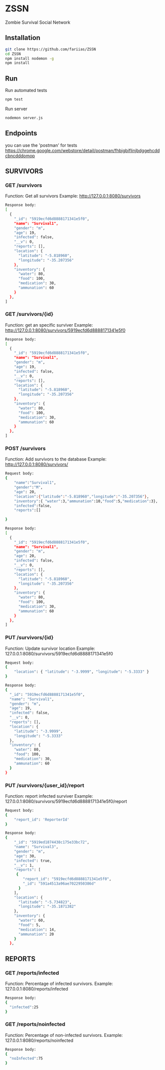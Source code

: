# ZSSN
Zombie Survival Social Network

## Installation
```bash
git clone https://github.com/fariias/ZSSN
cd ZSSN
npm install nodemon -g
npm install 
```
## Run
Run automated tests
```bash
npm test
```
Run server
```bash
nodemon server.js
```

## Endpoints
you can use the 'postman' for tests https://chrome.google.com/webstore/detail/postman/fhbjgbiflinjbdggehcddcbncdddomop

## SURVIVORS

### GET /survivors
Function: Get all survivors
Example: http://127.0.0.1:8080/survivors
```bash
Response body:
[
  {
    "_id": "5919ecfd6d8888171341e5f0",
    "name": "Survival1",
    "gender": "m",
    "age": 19,
    "infected": false,
    "__v": 0,
    "reports": [],
    "location": {
      "latitude": "-5.818960",
      "longitude": "-35.207356"
    },
    "inventory": {
      "water": 80,
      "food": 100,
      "medication": 30,
      "ammunation": 60
    }
  },
]
```

### GET /survivors/{id}
Function: get an specific surviver
Example: http://127.0.0.1:8080/survivors/5919ecfd6d8888171341e5f0
 
```bash
Response body:
[
  {
    "_id": "5919ecfd6d8888171341e5f0",
    "name": "Survival1",
    "gender": "m",
    "age": 19,
    "infected": false,
    "__v": 0,
    "reports": [],
    "location": {
      "latitude": "-5.818960",
      "longitude": "-35.207356"
    },
    "inventory": {
      "water": 80,
      "food": 100,
      "medication": 30,
      "ammunation": 60
    }
  },
]
```
### POST /survivors
Function: Add survivors to the database
Example: http://127.0.0.1:8080/survivors/
```bash
Request body:
{
	"name":"Survival1",
	"gender":"M",
	"age": 20,
	"location":{"latitude":"-5.818960","longitude":"-35.207356"},
	"inventory":{ "water":3,"ammunation":10,"food":5,"medication":3},
	"infected":false,
	"reports":[]
	
}
```
```bash
Response body:
[
  {
    "_id": "5919ecfd6d8888171341e5f0",
    "name": "Survival1",
    "gender": "m",
    "age": 20,
    "infected": false,
    "__v": 0,
    "reports": [],
    "location": {
      "latitude": "-5.818960",
      "longitude": "-35.207356"
    },
    "inventory": {
      "water": 80,
      "food": 100,
      "medication": 30,
      "ammunation": 60
    }
  },
]
```

### PUT /survivors/{id}
Function: Update survivor location
Example: 127.0.0.1:8080/survivors/5919ecfd6d8888171341e5f0
```bash
Request body:
{
	"location": { "latitude": "-3.9999", "longitude": "-5.3333" }
}
```
```bash
Response body:
{
  "_id": "5919ecfd6d8888171341e5f0",
  "name": "Survival1",
  "gender": "m",
  "age": 19,
  "infected": false,
  "__v": 0,
  "reports": [],
  "location": {
    "latitude": "-3.9999",
    "longitude": "-5.3333"
  },
  "inventory": {
    "water": 80,
    "food": 100,
    "medication": 30,
    "ammunation": 60
  }
}
```

### PUT /survivors/{user_id}/report
Function: report infected surviver
Example: 127.0.0.1:8080/survivors/5919ecfd6d8888171341e5f0/report
```bash
Request body:
{
	"report_id": 'ReporterId'
}
```
```bash
Response body:
{
    "_id": "5919ed1874438c175e33bc72",
    "name": "Survival3",
    "gender": "m",
    "age": 30,
    "infected": true,
    "__v": 1,
    "reports": [
     {
        "report_id": "5919ecfd6d8888171341e5f0",
        "_id": "591a4513a96ae7022950386d"
      }
    ],
    "location": {
      "latitude": "-5.734823",
      "longitude": "-35.1871382"
    },
    "inventory": {
      "water": 60,
      "food": 5,
      "medication": 14,
      "ammunation": 20
    }
  },
```
## REPORTS

### GET /reports/infected
Function: Percentage of infected survivors.
Example: 127.0.0.1:8080/reports/infected
```bash
Response body:
{
  "infected":25
}
```

### GET /reports/noinfected
Function: Percentage of non-infected survivors.
Example: 127.0.0.1:8080/reports/noinfected
```bash
Response body:
{
  "noInfected":75
}
```

